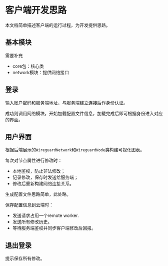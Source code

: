 # 客户端开发思路

本文档简单描述客户端的运行过程，为开发提供思路。

## 基本模块

需要补充

- core包：核心类
- network模块：提供网络接口

## 登录

输入账户密码和服务端地址，与服务端建立连接后作身份认证。

成功则调用网络模块，开始加载配置文件信息，加载完成后即可根据身份进入对应的界面。

## 用户界面

根据后端展示的`WireguardNetwork`和`WireguardNode`类构建可视化图表。

每次对节点属性进行修改时：

- 本地鉴权，防止非法修改；
- 记录修改，保存时发送给服务端；
- 修改后重新构建网络连接关系。

生成配置文件思路简单，此处略。

保存配置信息到云端时：

- 发送请求占用一个remote worker.
- 发送所有修改历史。
- 等待服务端鉴权并同步客户端修改后回报。

## 退出登录

提示保存所有修改。

